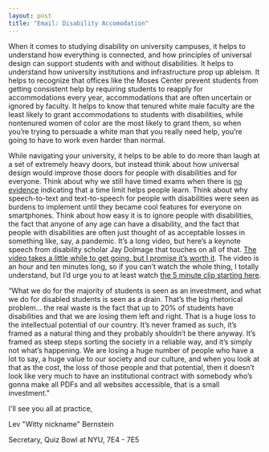 ```yaml
---
layout: post
title: "Email: Disability Accomodation"
---
```


When it comes to studying disability on university campuses, it helps to understand how everything is connected, and how principles of universal design can support students with and without disabilities. It helps to understand how university institutions and infrastructure prop up ableism. It helps to recognize that offices like the Moses Center prevent students from getting consistent help by requiring students to reapply for accommodations every year, accommodations that are often uncertain or ignored by faculty. It helps to know that tenured white male faculty are the least likely to grant accommodations to students with disabilities, while nontenured women of color are the most likely to grant them, so when you’re trying to persuade a white man that you really need help, you’re going to have to work even harder than normal.

While navigating your university, it helps to be able to do more than laugh at a set of extremely heavy doors, but instead think about how universal design would improve those doors for people with disabilities and for everyone. Think about why we still have timed exams when there is [no evidence](https://www.ncbi.nlm.nih.gov/pmc/articles/PMC7314377/) indicating that a time limit helps people learn. Think about why speech-to-text and text-to-speech for people with disabilities were seen as burdens to implement until they became cool features for everyone on smartphones. Think about how easy it is to ignore people with disabilities, the fact that anyone of any age can have a disability, and the fact that people with disabilities are often just thought of as acceptable losses in something like, say, a pandemic. It’s a long video, but here’s a keynote speech from disability scholar Jay Dolmage that touches on all of that. [The video takes a little while to get going, but I promise it’s worth it](https://www.youtube.com/watch?v=k4AbsVHRWwE&feature=youtu.be). The video is an hour and ten minutes long, so if you can’t watch the whole thing, I totally understand, but I’d urge you to at least watch [the 5 minute clip starting here](https://youtu.be/k4AbsVHRWwE?t=3277).

“What we do for the majority of students is seen as an investment, and what we do for disabled students is seen as a drain. That’s the big rhetorical problem… the real waste is the fact that up to 20% of students have disabilities and that we are losing them left and right. That is a huge loss to the intellectual potential of our country. It’s never framed as such, it’s framed as a natural thing and they probably shouldn’t be there anyway. It’s framed as steep steps sorting the society in a reliable way, and it’s simply not what’s happening. We are losing a huge number of people who have a lot to say, a huge value to our society and our culture, and when you look at that as the cost, the loss of those people and that potential, then it doesn’t look like very much to have an institutional contract with somebody who’s gonna make all PDFs and all websites accessible, that is a small investment.”

I'll see you all at practice,

Lev "Witty nickname" Bernstein

Secretary, Quiz Bowl at NYU, 7E4 - 7E5